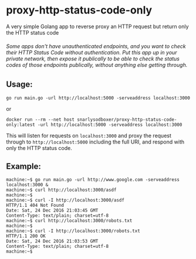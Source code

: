 # proxy-http-status-code-only
A very simple Golang app to reverse proxy an HTTP request but return only the HTTP status code

###### Some apps don't have unauthenticated endpoints, and you want to check their HTTP Status Code without authentication. Put this app up in your private network, then expose it publically to be able to check the status codes of those endpoints publically, without anything else getting through.

## Usage:
```shell
go run main.go -url http://localhost:5000 -serveaddress localhost:3000
```
or
```shell
docker run --rm --net host snarlysodboxer/proxy-http-status-code-only:latest -url http://localhost:5000 -serveaddress localhost:3000
```
This will listen for requests on `localhost:3000` and proxy the request through to `http://localhost:5000` including the full URI, and respond with only the HTTP status code.

## Example:
```shell
machine:~$ go run main.go -url http://www.google.com -serveaddress localhost:3000 &
machine:~$ curl http://localhost:3000/asdf
machine:~$
machine:~$ curl -I http://localhost:3000/asdf
HTTP/1.1 404 Not Found
Date: Sat, 24 Dec 2016 21:03:45 GMT
Content-Type: text/plain; charset=utf-8
machine:~$ curl http://localhost:3000/robots.txt
machine:~$
machine:~$ curl -I http://localhost:3000/robots.txt
HTTP/1.1 200 OK
Date: Sat, 24 Dec 2016 21:03:53 GMT
Content-Type: text/plain; charset=utf-8
machine:~$
```
